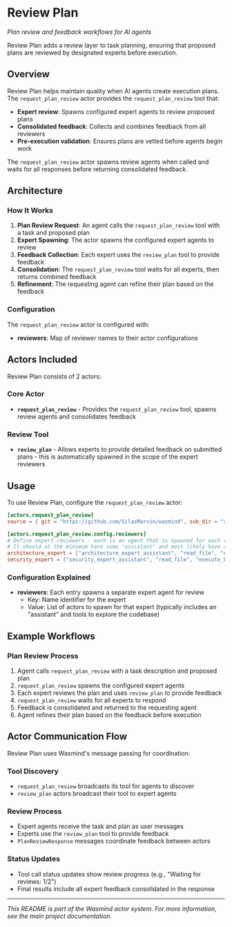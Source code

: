 # Review Plan

*Plan review and feedback workflows for AI agents*

Review Plan adds a review layer to task planning, ensuring that proposed plans are reviewed by designated experts before execution.

## Overview

Review Plan helps maintain quality when AI agents create execution plans. The `request_plan_review` actor provides the `request_plan_review` tool that:

- **Expert review**: Spawns configured expert agents to review proposed plans
- **Consolidated feedback**: Collects and combines feedback from all reviewers
- **Pre-execution validation**: Ensures plans are vetted before agents begin work

The `request_plan_review` actor spawns review agents when called and waits for all responses before returning consolidated feedback.

## Architecture

### How It Works

1. **Plan Review Request**: An agent calls the `request_plan_review` tool with a task and proposed plan
2. **Expert Spawning**: The actor spawns the configured expert agents to review
3. **Feedback Collection**: Each expert uses the `review_plan` tool to provide feedback
4. **Consolidation**: The `request_plan_review` tool waits for all experts, then returns combined feedback
5. **Refinement**: The requesting agent can refine their plan based on the feedback

### Configuration

The `request_plan_review` actor is configured with:

- **reviewers**: Map of reviewer names to their actor configurations

## Actors Included

Review Plan consists of 2 actors:

### Core Actor
- **`request_plan_review`** - Provides the `request_plan_review` tool, spawns review agents and consolidates feedback

### Review Tool
- **`review_plan`** - Allows experts to provide detailed feedback on submitted plans - this is automatically spawned in the scope of the expert reviewers

## Usage

To use Review Plan, configure the `request_plan_review` actor:

```toml
[actors.request_plan_review]
source = { git = "https://github.com/SilasMarvin/wasmind", sub_dir = "actors/review_plan/crates/request_plan_review" }

[actors.request_plan_review.config.reviewers]
# Define expert reviewers - each is an agent that is spawned for each request_plan_review tool call with the provided list of actors
# It should at the minimum have some "assistant" and most likely have a way to explore the codebase
architecture_expert = ["architecture_expert_assistant", "read_file", "execute_bash", ...]
security_expert = ["security_expert_assistant", "read_file", "execute_bash", ...]
```

### Configuration Explained

- **reviewers**: Each entry spawns a separate expert agent for review
  - Key: Name identifier for the expert
  - Value: List of actors to spawn for that expert (typically includes an "assistant" and tools to explore the codebase)

## Example Workflows

### Plan Review Process
1. Agent calls `request_plan_review` with a task description and proposed plan
2. `request_plan_review` spawns the configured expert agents
3. Each expert reviews the plan and uses `review_plan` to provide feedback
4. `request_plan_review` waits for all experts to respond
5. Feedback is consolidated and returned to the requesting agent
6. Agent refines their plan based on the feedback before execution

## Actor Communication Flow

Review Plan uses Wasmind's message passing for coordination:

### Tool Discovery
- `request_plan_review` broadcasts its tool for agents to discover
- `review_plan` actors broadcast their tool to expert agents

### Review Process
- Expert agents receive the task and plan as user messages
- Experts use the `review_plan` tool to provide feedback
- `PlanReviewResponse` messages coordinate feedback between actors

### Status Updates
- Tool call status updates show review progress (e.g., "Waiting for reviews: 1/2")
- Final results include all expert feedback consolidated in the response

---

*This README is part of the Wasmind actor system. For more information, see the main project documentation.*
